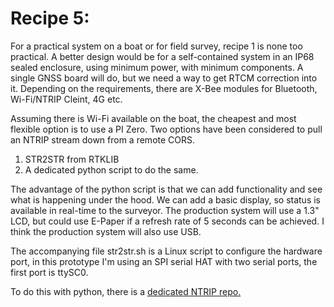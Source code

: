 # Recipe 5: 

For a practical system on a boat or for field survey, recipe 1 is none too practical. A better design would be for a 
self-contained system in an IP68 sealed enclosure, using minimum power, with minimum components. A single GNSS board 
will do, but we need a way to get RTCM correction into it. Depending on the requirements, there are X-Bee modules
for Bluetooth, Wi-Fi/NTRIP Cleint, 4G etc.

Assuming there is Wi-Fi available on the boat, the cheapest and most flexible option is to use a PI Zero.
Two options have been considered to pull an NTRIP stream down from a remote CORS.

1. STR2STR from RTKLIB
2. A dedicated python script to do the same.

The advantage of the python script is that we can add functionality and see what is 
happening under the hood. We can add a basic display, so status is available in 
real-time to the surveyor. The production system will use a 1.3" LCD, but could use 
E-Paper if a refresh rate of 5 seconds can be achieved. I think the production system will also use USB.

The accompanying file str2str.sh is a Linux script to configure the hardware port, 
in this prototype I'm using an SPI serial HAT with two serial ports, the first 
port is ttySC0.

To do this with python, there is a  [dedicated NTRIP repo.](https://github.com/IOTECH-Donegal/NTRIP/tree/main/readme.md)


